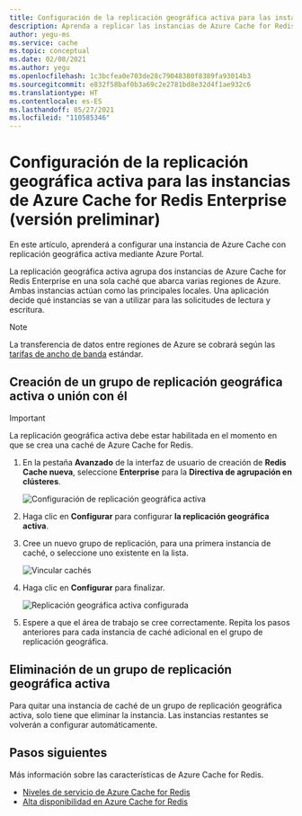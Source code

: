 ```yaml
---
title: Configuración de la replicación geográfica activa para las instancias de Azure Cache for Redis Enterprise
description: Aprenda a replicar las instancias de Azure Cache for Redis Enterprise entre regiones de Azure.
author: yegu-ms
ms.service: cache
ms.topic: conceptual
ms.date: 02/08/2021
ms.author: yegu
ms.openlocfilehash: 1c3bcfea0e703de28c79048380f8389fa93014b3
ms.sourcegitcommit: e832f58baf0b3a69c2e2781bd8e32d4f1ae932c6
ms.translationtype: HT
ms.contentlocale: es-ES
ms.lasthandoff: 05/27/2021
ms.locfileid: "110585346"
---
```

# <a name="configure-active-geo-replication-for-enterprise-azure-cache-for-redis-instances-preview"></a>Configuración de la replicación geográfica activa para las instancias de Azure Cache for Redis Enterprise (versión preliminar)

En este artículo, aprenderá a configurar una instancia de Azure Cache con replicación geográfica activa mediante Azure Portal.

La replicación geográfica activa agrupa dos instancias de Azure Cache for Redis Enterprise en una sola caché que abarca varias regiones de Azure. Ambas instancias actúan como las principales locales. Una aplicación decide qué instancias se van a utilizar para las solicitudes de lectura y escritura.

> [!NOTE]
> La transferencia de datos entre regiones de Azure se cobrará según las [tarifas de ancho de banda](https://azure.microsoft.com/pricing/details/bandwidth/) estándar.

## <a name="create-or-join-an-active-geo-replication-group"></a>Creación de un grupo de replicación geográfica activa o unión con él

> [!IMPORTANT]
> La replicación geográfica activa debe estar habilitada en el momento en que se crea una caché de Azure Cache for Redis.
>
>

1. En la pestaña **Avanzado** de la interfaz de usuario de creación de **Redis Cache nueva**, seleccione **Enterprise** para la **Directiva de agrupación en clústeres**.

    ![Configuración de replicación geográfica activa](./media/cache-how-to-active-geo-replication/cache-active-geo-replication-not-configured.png)

1. Haga clic en **Configurar** para configurar **la replicación geográfica activa**.

1. Cree un nuevo grupo de replicación, para una primera instancia de caché, o seleccione uno existente en la lista.

    ![Vincular cachés](./media/cache-how-to-active-geo-replication/cache-active-geo-replication-new-group.png)

1. Haga clic en **Configurar** para finalizar.

    ![Replicación geográfica activa configurada](./media/cache-how-to-active-geo-replication/cache-active-geo-replication-configured.png)

1. Espere a que el área de trabajo se cree correctamente. Repita los pasos anteriores para cada instancia de caché adicional en el grupo de replicación geográfica.

## <a name="remove-from-an-active-geo-replication-group"></a>Eliminación de un grupo de replicación geográfica activa

Para quitar una instancia de caché de un grupo de replicación geográfica activa, solo tiene que eliminar la instancia. Las instancias restantes se volverán a configurar automáticamente.

## <a name="next-steps"></a>Pasos siguientes

Más información sobre las características de Azure Cache for Redis.

* [Niveles de servicio de Azure Cache for Redis](cache-overview.md#service-tiers)
* [Alta disponibilidad en Azure Cache for Redis](cache-high-availability.md)
